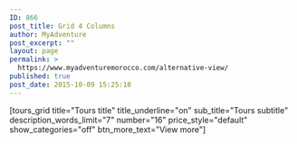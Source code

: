 ```yaml
---
ID: 866
post_title: Grid 4 Columns
author: MyAdventure
post_excerpt: ""
layout: page
permalink: >
  https://www.myadventuremorocco.com/alternative-view/
published: true
post_date: 2015-10-09 15:25:18
---
```

[tours_grid title="Tours title" title_underline="on" sub_title="Tours subtitle" description_words_limit="7" number="16" price_style="default" show_categories="off" btn_more_text="View more"]